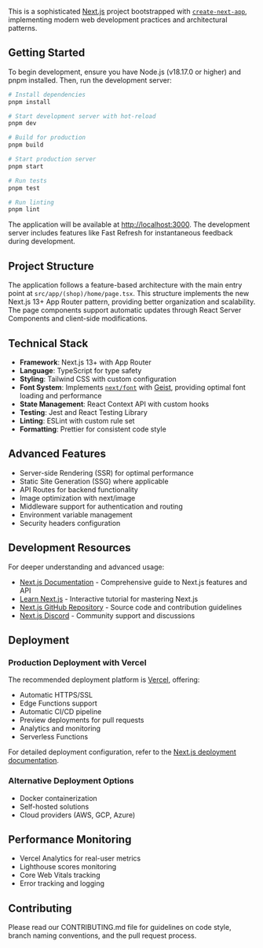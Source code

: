 This is a sophisticated [Next.js](https://nextjs.org) project bootstrapped with [`create-next-app`](https://nextjs.org/docs/app/api-reference/cli/create-next-app), implementing modern web development practices and architectural patterns.

## Getting Started

To begin development, ensure you have Node.js (v18.17.0 or higher) and pnpm installed. Then, run the development server:

```bash
# Install dependencies
pnpm install

# Start development server with hot-reload
pnpm dev

# Build for production
pnpm build

# Start production server
pnpm start

# Run tests
pnpm test

# Run linting
pnpm lint
```

The application will be available at [http://localhost:3000](http://localhost:3000). The development server includes features like Fast Refresh for instantaneous feedback during development.

## Project Structure

The application follows a feature-based architecture with the main entry point at `src/app/(shop)/home/page.tsx`. This structure implements the new Next.js 13+ App Router pattern, providing better organization and scalability. The page components support automatic updates through React Server Components and client-side modifications.

## Technical Stack

- **Framework**: Next.js 13+ with App Router
- **Language**: TypeScript for type safety
- **Styling**: Tailwind CSS with custom configuration
- **Font System**: Implements [`next/font`](https://nextjs.org/docs/app/building-your-application/optimizing/fonts) with [Geist](https://vercel.com/font), providing optimal font loading and performance
- **State Management**: React Context API with custom hooks
- **Testing**: Jest and React Testing Library
- **Linting**: ESLint with custom rule set
- **Formatting**: Prettier for consistent code style

## Advanced Features

- Server-side Rendering (SSR) for optimal performance
- Static Site Generation (SSG) where applicable
- API Routes for backend functionality
- Image optimization with next/image
- Middleware support for authentication and routing
- Environment variable management
- Security headers configuration

## Development Resources

For deeper understanding and advanced usage:

- [Next.js Documentation](https://nextjs.org/docs) - Comprehensive guide to Next.js features and API
- [Learn Next.js](https://nextjs.org/learn) - Interactive tutorial for mastering Next.js
- [Next.js GitHub Repository](https://github.com/vercel/next.js) - Source code and contribution guidelines
- [Next.js Discord](https://nextjs.org/discord) - Community support and discussions

## Deployment

### Production Deployment with Vercel

The recommended deployment platform is [Vercel](https://vercel.com/new?utm_medium=default-template&filter=next.js&utm_source=create-next-app&utm_campaign=create-next-app-readme), offering:

- Automatic HTTPS/SSL
- Edge Functions support
- Automatic CI/CD pipeline
- Preview deployments for pull requests
- Analytics and monitoring
- Serverless Functions

For detailed deployment configuration, refer to the [Next.js deployment documentation](https://nextjs.org/docs/app/building-your-application/deploying).

### Alternative Deployment Options

- Docker containerization
- Self-hosted solutions
- Cloud providers (AWS, GCP, Azure)

## Performance Monitoring

- Vercel Analytics for real-user metrics
- Lighthouse scores monitoring
- Core Web Vitals tracking
- Error tracking and logging

## Contributing

Please read our CONTRIBUTING.md file for guidelines on code style, branch naming conventions, and the pull request process.
